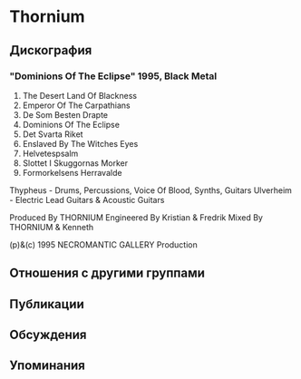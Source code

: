 # Thornium



## Дискография

### "Dominions Of The Eclipse" 1995, Black Metal

1. The Desert Land Of Blackness
2. Emperor Of The Carpathians
3. De Som Besten Drapte
4. Dominions Of The Eclipse
5. Det Svarta Riket
6. Enslaved By The Witches Eyes
7. Helvetespsalm 
8. Slottet I Skuggornas Morker
9. Formorkelsens Herravalde

 Thypheus - Drums, Percussions, Voice Of Blood, Synths, Guitars
 Ulverheim - Electric Lead Guitars & Acoustic Guitars

Produced By THORNIUM
Engineered By Kristian & Fredrik
Mixed By THORNIUM & Kenneth

(p)&(c) 1995 NECROMANTIC GALLERY Production


## Отношения с другими группами


## Публикации


## Обсуждения


## Упоминания

